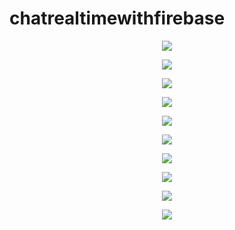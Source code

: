 # chatrealtimewithfirebase

<p align="center">
  <img src="images/image_1.PNG">
</p>

<p align="center">
  <img src="images/image_2.PNG">
</p>

<p align="center">
  <img src="images/image_3.PNG">
</p>

<p align="center">
  <img src="images/image_4.PNG">
</p>

<p align="center">
  <img src="images/image_5.PNG">
</p>


<p align="center">
  <img src="images/image_6.PNG">
</p>


<p align="center">
  <img src="images/image_7.PNG">
</p>

<p align="center">
  <img src="images/image_8.PNG">
</p>

<p align="center">
  <img src="images/image_9.PNG">
</p>

<p align="center">
  <img src="images/image_10.PNG">
</p>